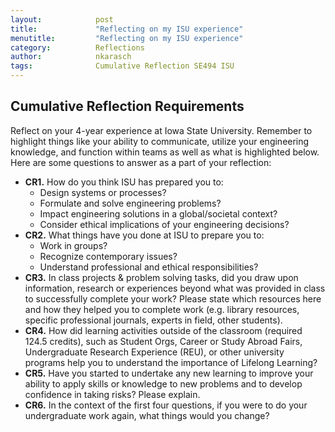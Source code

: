 ```yaml
---
layout:            post
title:             "Reflecting on my ISU experience"
menutitle:         "Reflecting on my ISU experience"
category:          Reflections
author:            nkarasch
tags:              Cumulative Reflection SE494 ISU
---
```


## Cumulative Reflection Requirements

Reflect on your 4-year experience at Iowa State University.  Remember to
highlight things like your ability to communicate, utilize your engineering
knowledge, and function within teams as well as what is highlighted below.
Here are some questions to answer as a part of your reflection: 

- **CR1.** How do you think ISU has prepared you to: 
  - Design systems or processes?
  - Formulate and solve engineering problems?
  - Impact engineering solutions in a global/societal context? 
  - Consider ethical implications of your engineering decisions?
- **CR2.** What things have you done at ISU to prepare you to:
  - Work in groups?
  - Recognize contemporary issues?
  - Understand professional and ethical responsibilities?
- **CR3.** In class projects & problem solving tasks, did you draw upon information,
  research or experiences beyond what was provided in class to successfully complete
  your work? Please state which resources here and how they helped you to complete
  work (e.g. library resources, specific professional journals, experts in field,
  other students). 
- **CR4.** How did learning activities outside of the classroom (required 124.5
  credits), such as Student Orgs, Career or Study Abroad Fairs, Undergraduate
  Research Experience (REU), or other university programs help you to understand
  the importance of Lifelong Learning? 
- **CR5.** Have you started to undertake any new learning to improve your ability
  to apply skills or knowledge to new problems and to develop confidence in taking
  risks? Please explain. 
- **CR6.** In the context of the first four questions, if you were to do your
  undergraduate work again, what things would you change? 
